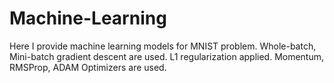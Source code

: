# Machine-Learning
Here I provide machine learning models for MNIST problem.
Whole-batch, Mini-batch gradient descent are used. 
L1 regularization applied.
Momentum, RMSProp, ADAM Optimizers are used. 

